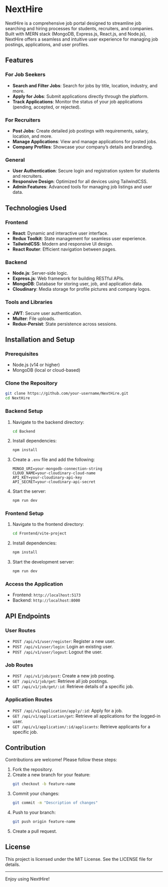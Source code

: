 # NextHire

NextHire is a comprehensive job portal designed to streamline job searching and hiring processes for students, recruiters, and companies. Built with MERN stack (MongoDB, Express.js, React.js, and Node.js), NextHire offers a seamless and intuitive user experience for managing job postings, applications, and user profiles.

## Features

### For Job Seekers
- **Search and Filter Jobs**: Search for jobs by title, location, industry, and more.
- **Apply for Jobs**: Submit applications directly through the platform.
- **Track Applications**: Monitor the status of your job applications (pending, accepted, or rejected).

### For Recruiters
- **Post Jobs**: Create detailed job postings with requirements, salary, location, and more.
- **Manage Applications**: View and manage applications for posted jobs.
- **Company Profiles**: Showcase your company’s details and branding.

### General
- **User Authentication**: Secure login and registration system for students and recruiters.
- **Responsive Design**: Optimized for all devices using TailwindCSS.
- **Admin Features**: Advanced tools for managing job listings and user data.

## Technologies Used

### Frontend
- **React**: Dynamic and interactive user interface.
- **Redux Toolkit**: State management for seamless user experience.
- **TailwindCSS**: Modern and responsive UI design.
- **React Router**: Efficient navigation between pages.

### Backend
- **Node.js**: Server-side logic.
- **Express.js**: Web framework for building RESTful APIs.
- **MongoDB**: Database for storing user, job, and application data.
- **Cloudinary**: Media storage for profile pictures and company logos.

### Tools and Libraries
- **JWT**: Secure user authentication.
- **Multer**: File uploads.
- **Redux-Persist**: State persistence across sessions.

## Installation and Setup

### Prerequisites
- Node.js (v14 or higher)
- MongoDB (local or cloud-based)

### Clone the Repository
```bash
git clone https://github.com/your-username/NextHire.git
cd NextHire
```

### Backend Setup
1. Navigate to the backend directory:
   ```bash
   cd Backend
   ```
2. Install dependencies:
   ```bash
   npm install
   ```
3. Create a `.env` file and add the following:
   ```env
   MONGO_URI=your-mongodb-connection-string
   CLOUD_NAME=your-cloudinary-cloud-name
   API_KEY=your-cloudinary-api-key
   API_SECRET=your-cloudinary-api-secret
   ```
4. Start the server:
   ```bash
   npm run dev
   ```

### Frontend Setup
1. Navigate to the frontend directory:
   ```bash
   cd Frontend/vite-project
   ```
2. Install dependencies:
   ```bash
   npm install
   ```
3. Start the development server:
   ```bash
   npm run dev
   ```

### Access the Application
- Frontend: `http://localhost:5173`
- Backend: `http://localhost:8000`

## API Endpoints

### User Routes
- `POST /api/v1/user/register`: Register a new user.
- `POST /api/v1/user/login`: Login an existing user.
- `POST /api/v1/user/logout`: Logout the user.

### Job Routes
- `POST /api/v1/job/post`: Create a new job posting.
- `GET /api/v1/job/get`: Retrieve all job postings.
- `GET /api/v1/job/get/:id`: Retrieve details of a specific job.

### Application Routes
- `POST /api/v1/application/apply/:id`: Apply for a job.
- `GET /api/v1/application/get`: Retrieve all applications for the logged-in user.
- `GET /api/v1/application/:id/applicants`: Retrieve applicants for a specific job.

## Contribution
Contributions are welcome! Please follow these steps:
1. Fork the repository.
2. Create a new branch for your feature:
   ```bash
   git checkout -b feature-name
   ```
3. Commit your changes:
   ```bash
   git commit -m "Description of changes"
   ```
4. Push to your branch:
   ```bash
   git push origin feature-name
   ```
5. Create a pull request.

## License
This project is licensed under the MIT License. See the LICENSE file for details.


---

Enjoy using NextHire!
